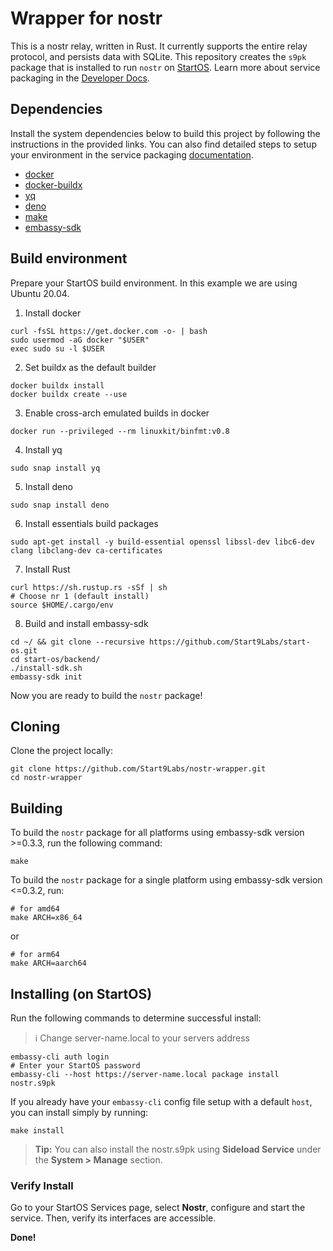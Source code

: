 # Wrapper for nostr

This is a nostr relay, written in Rust. It currently supports the entire relay protocol, and persists data with SQLite. This repository creates the `s9pk` package that is installed to run `nostr` on [StartOS](https://github.com/Start9Labs/start-os/). Learn more about service packaging in the [Developer Docs](https://start9.com/latest/developer-docs/).

## Dependencies

Install the system dependencies below to build this project by following the instructions in the provided links. You can also find detailed steps to setup your environment in the service packaging [documentation](https://github.com/Start9Labs/service-pipeline#development-environment).

- [docker](https://docs.docker.com/get-docker)
- [docker-buildx](https://docs.docker.com/buildx/working-with-buildx/)
- [yq](https://mikefarah.gitbook.io/yq)
- [deno](https://deno.land/)
- [make](https://www.gnu.org/software/make/)
- [embassy-sdk](https://github.com/Start9Labs/embassy-os/tree/master/backend)

## Build environment
Prepare your StartOS build environment. In this example we are using Ubuntu 20.04.
1. Install docker
```
curl -fsSL https://get.docker.com -o- | bash
sudo usermod -aG docker "$USER"
exec sudo su -l $USER
```
2. Set buildx as the default builder
```
docker buildx install
docker buildx create --use
```
3. Enable cross-arch emulated builds in docker
```
docker run --privileged --rm linuxkit/binfmt:v0.8
```
4. Install yq
```
sudo snap install yq
```
5. Install deno
```
sudo snap install deno
```
6. Install essentials build packages
```
sudo apt-get install -y build-essential openssl libssl-dev libc6-dev clang libclang-dev ca-certificates
```
7. Install Rust
```
curl https://sh.rustup.rs -sSf | sh
# Choose nr 1 (default install)
source $HOME/.cargo/env
```
8. Build and install embassy-sdk
```
cd ~/ && git clone --recursive https://github.com/Start9Labs/start-os.git
cd start-os/backend/
./install-sdk.sh
embassy-sdk init
```
Now you are ready to build the `nostr` package!

## Cloning

Clone the project locally:

```
git clone https://github.com/Start9Labs/nostr-wrapper.git
cd nostr-wrapper
```

## Building

To build the `nostr` package for all platforms using embassy-sdk version >=0.3.3, run the following command:

```
make
```

To build the `nostr` package for a single platform using embassy-sdk version <=0.3.2, run:

```
# for amd64
make ARCH=x86_64
```
or
```
# for arm64
make ARCH=aarch64
```

## Installing (on StartOS)

Run the following commands to determine successful install:
> :information_source: Change server-name.local to your servers address

```
embassy-cli auth login
# Enter your StartOS password
embassy-cli --host https://server-name.local package install nostr.s9pk
```

If you already have your `embassy-cli` config file setup with a default `host`, you can install simply by running:

```
make install
```

> **Tip:** You can also install the nostr.s9pk using **Sideload Service** under the **System > Manage** section.

### Verify Install

Go to your StartOS Services page, select **Nostr**, configure and start the service. Then, verify its interfaces are accessible.

**Done!**
